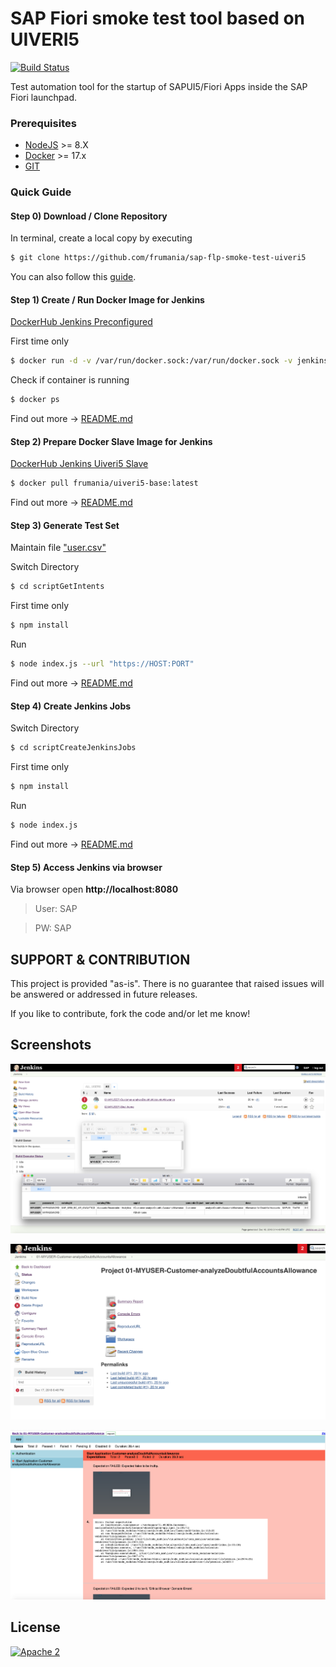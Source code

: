 # SAP Fiori smoke test tool based on UIVERI5

[![Build Status](https://travis-ci.org/frumania/sap-flp-smoke-test-uiveri5.svg?branch=master)](https://travis-ci.org/frumania/sap-flp-smoke-test-uiveri5)

Test automation tool for the startup of SAPUI5/Fiori Apps inside the SAP Fiori launchpad.

### Prerequisites

* [NodeJS](https://nodejs.org) >= 8.X
* [Docker](https://docker.com) >= 17.x
* [GIT](https://git-scm.com/)

### Quick Guide

#### Step 0) Download / Clone Repository

In terminal, create a local copy by executing  
```bash
$ git clone https://github.com/frumania/sap-flp-smoke-test-uiveri5
```

You can also follow this [guide](https://help.github.com/articles/cloning-a-repository/).


#### Step 1) Create / Run Docker Image for Jenkins

[DockerHub Jenkins Preconfigured](https://hub.docker.com/r/frumania/docker-jenkins-preconf/)

First time only
```bash
$ docker run -d -v /var/run/docker.sock:/var/run/docker.sock -v jenkins_home:/var/jenkins_home -p 8080:8080 -p 50000:50000 frumania/docker-jenkins-preconf:latest
```

Check if container is running  
```bash
$ docker ps
```

Find out more -> [README.md](https://github.com/frumania/docker-jenkins-preconf/blob/master/README.md)


#### Step 2) Prepare Docker Slave Image for Jenkins

[DockerHub Jenkins Uiveri5 Slave](https://hub.docker.com/r/frumania/uiveri5-base/)

```bash
$ docker pull frumania/uiveri5-base:latest
```

Find out more -> [README.md](https://github.com/frumania/docker-uiveri5-jenkins-slave/blob/master/README.md)


#### Step 3) Generate Test Set

Maintain file ["user.csv"](https://github.com/frumania/sap-flp-smoke-test-uiveri5/blob/master/user.csv)

Switch Directory  
```bash
$ cd scriptGetIntents
```

First time only  
```bash
$ npm install
```

Run  
```bash
$ node index.js --url "https://HOST:PORT"
```

Find out more -> [README.md](https://github.com/frumania/sap-flp-smoke-test-uiveri5/blob/master/scriptGetIntents/README.md)


#### Step 4) Create Jenkins Jobs

Switch Directory  
```bash
$ cd scriptCreateJenkinsJobs
```

First time only
```bash
$ npm install
```

Run  
```bash
$ node index.js
```

Find out more -> [README.md](https://github.com/frumania/sap-flp-smoke-test-uiveri5/blob/master/scriptCreateJenkinsJobs/README.md)


#### Step 5) Access Jenkins via browser

Via browser open **http://localhost:8080**

> User: SAP

> PW: SAP

## SUPPORT & CONTRIBUTION ##

This project is provided "as-is". There is no guarantee that raised issues will be answered or addressed in future releases.

If you like to contribute, fork the code and/or let me know!

## Screenshots ##

![DEMO](https://github.com/frumania/sap-flp-smoke-test-uiveri5/blob/master/docs/img/1.png)

![DEMO](https://github.com/frumania/sap-flp-smoke-test-uiveri5/blob/master/docs/img/2.png)

![DEMO](https://github.com/frumania/sap-flp-smoke-test-uiveri5/blob/master/docs/img/3.png)

## License

[![Apache 2](https://img.shields.io/badge/license-Apache%202-blue.svg)](./LICENSE.txt)